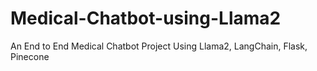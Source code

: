 # Medical-Chatbot-using-Llama2
An End to End Medical Chatbot Project Using Llama2, LangChain, Flask, Pinecone

